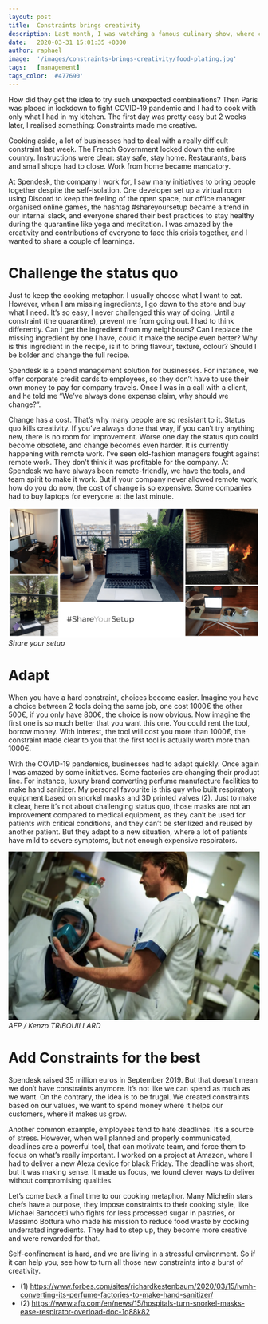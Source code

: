 ```yaml
---
layout: post
title:  Constraints brings creativity
description: Last month, I was watching a famous culinary show, where contestants have to cook a dish given a limited set of ingredients. I was wondering how they could be so creative?
date:   2020-03-31 15:01:35 +0300
author: raphael
image:  '/images/constraints-brings-creativity/food-plating.jpg'
tags:   [management]
tags_color: '#477690'
---
```


How did they get the idea to try such unexpected combinations? Then Paris was placed in lockdown to fight COVID-19 pandemic and I had to cook with only what I had in my kitchen. The first day was pretty easy but 2 weeks later, I realised something: Constraints made me creative.

Cooking aside, a lot of businesses had to deal with a really difficult constraint last week. The French Government locked down the entire country. Instructions were clear: stay safe, stay home. Restaurants, bars and small shops had to close. Work from home became mandatory.

At Spendesk, the company I work for, I saw many initiatives to bring people together despite the self-isolation. One developer set up a virtual room using Discord to keep the feeling of the open space, our office manager organised online games, the hashtag #shareyoursetup became a trend in our internal slack, and everyone shared their best practices to stay healthy during the quarantine like yoga and meditation. I was amazed by the creativity and contributions of everyone to face this crisis together, and I wanted to share a couple of learnings.

# Challenge the status quo

Just to keep the cooking metaphor. I usually choose what I want to eat. However, when I am missing ingredients, I go down to the store and buy what I need. It’s so easy, I never challenged this way of doing. Until a constraint (the quarantine), prevent me from going out. I had to think differently. Can I get the ingredient from my neighbours? Can I replace the missing ingredient by one I have, could it make the recipe even better? Why is this ingredient in the recipe, is it to bring flavour, texture, colour? Should I be bolder and change the full recipe.

Spendesk is a spend management solution for businesses. For instance, we offer corporate credit cards to employees, so they don’t have to use their own money to pay for company travels. Once I was in a call with a client, and he told me “We’ve always done expense claim, why should we change?”.

Change has a cost. That’s why many people are so resistant to it. Status quo kills creativity. If you’ve always done that way, if you can’t try anything new, there is no room for improvement. Worse one day the status quo could become obsolete, and change becomes even harder. It is currently happening with remote work. I’ve seen old-fashion managers fought against remote work. They don’t think it was profitable for the company. At Spendesk we have always been remote-friendly, we have the tools, and team spirit to make it work. But if your company never allowed remote work, how do you do now, the cost of change is so expensive. Some companies had to buy laptops for everyone at the last minute.

<img src="/images/constraints-brings-creativity/share-your-setup.png" loading="lazy">
<em>Share your setup</em>

# Adapt
When you have a hard constraint, choices become easier. Imagine you have a choice between 2 tools doing the same job, one cost 1000€ the other 500€, if you only have 800€, the choice is now obvious. Now imagine the first one is so much better that you want this one. You could rent the tool, borrow money. With interest, the tool will cost you more than 1000€, the constraint made clear to you that the first tool is actually worth more than 1000€.

With the COVID-19 pandemics, businesses had to adapt quickly. Once again I was amazed by some initiatives. Some factories are changing their product line. For instance, luxury brand converting perfume manufacture facilities to make hand sanitizer. My personal favourite is this guy who built respiratory equipment based on snorkel masks and 3D printed valves (2). Just to make it clear, here it’s not about challenging status quo, those masks are not an improvement compared to medical equipment, as they can’t be used for patients with critical conditions, and they can’t be sterilized and reused by another patient. But they adapt to a new situation, where a lot of patients have mild to severe symptoms, but not enough expensive respirators.

<img src="/images/constraints-brings-creativity/decathlon.png" loading="lazy">
<em>AFP / Kenzo TRIBOUILLARD</em>

# Add Constraints for the best
Spendesk raised 35 million euros in September 2019. But that doesn't mean we don’t have constraints anymore. It’s not like we can spend as much as we want. On the contrary, the idea is to be frugal. We created constraints based on our values, we want to spend money where it helps our customers, where it makes us grow.

Another common example, employees tend to hate deadlines. It’s a source of stress. However, when well planned and properly communicated, deadlines are a powerful tool, that can motivate team, and force them to focus on what’s really important. I worked on a project at Amazon, where I had to deliver a new Alexa device for black Friday. The deadline was short, but it was making sense. It made us focus, we found clever ways to deliver without compromising qualities.

Let’s come back a final time to our cooking metaphor. Many Michelin stars chefs have a purpose, they impose constraints to their cooking style, like Michael Bartocetti who fights for less processed sugar in pastries, or Massimo Bottura who made his mission to reduce food waste by cooking underrated ingredients. They had to step up, they become more creative and were rewarded for that.

Self-confinement is hard, and we are living in a stressful environment. So if it can help you, see how to turn all those new constraints into a burst of creativity.

* (1) https://www.forbes.com/sites/richardkestenbaum/2020/03/15/lvmh-converting-its-perfume-factories-to-make-hand-sanitizer/
* (2) https://www.afp.com/en/news/15/hospitals-turn-snorkel-masks-ease-respirator-overload-doc-1q88k82